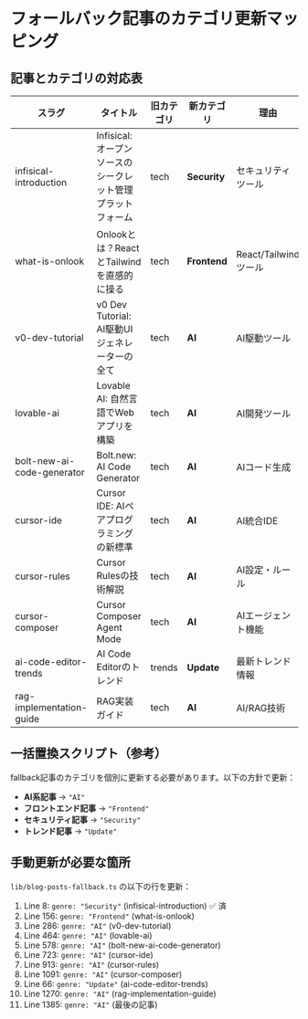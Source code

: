 # フォールバック記事のカテゴリ更新マッピング

## 記事とカテゴリの対応表

| スラグ | タイトル | 旧カテゴリ | 新カテゴリ | 理由 |
|--------|---------|------------|------------|------|
| infisical-introduction | Infisical: オープンソースのシークレット管理プラットフォーム | tech | **Security** | セキュリティツール |
| what-is-onlook | Onlookとは？ReactとTailwindを直感的に操る | tech | **Frontend** | React/Tailwindツール |
| v0-dev-tutorial | v0 Dev Tutorial: AI駆動UIジェネレーターの全て | tech | **AI** | AI駆動ツール |
| lovable-ai | Lovable AI: 自然言語でWebアプリを構築 | tech | **AI** | AI開発ツール |
| bolt-new-ai-code-generator | Bolt.new: AI Code Generator | tech | **AI** | AIコード生成 |
| cursor-ide | Cursor IDE: AIペアプログラミングの新標準 | tech | **AI** | AI統合IDE |
| cursor-rules | Cursor Rulesの技術解説 | tech | **AI** | AI設定・ルール |
| cursor-composer | Cursor Composer Agent Mode | tech | **AI** | AIエージェント機能 |
| ai-code-editor-trends | AI Code Editorのトレンド | trends | **Update** | 最新トレンド情報 |
| rag-implementation-guide | RAG実装ガイド | tech | **AI** | AI/RAG技術 |

## 一括置換スクリプト（参考）

fallback記事のカテゴリを個別に更新する必要があります。以下の方針で更新：

- **AI系記事** → `"AI"`
- **フロントエンド記事** → `"Frontend"`
- **セキュリティ記事** → `"Security"`
- **トレンド記事** → `"Update"`

## 手動更新が必要な箇所

`lib/blog-posts-fallback.ts` の以下の行を更新：

1. Line 8: `genre: "Security"` (infisical-introduction) ✅ 済
2. Line 156: `genre: "Frontend"` (what-is-onlook)
3. Line 286: `genre: "AI"` (v0-dev-tutorial)
4. Line 464: `genre: "AI"` (lovable-ai)
5. Line 578: `genre: "AI"` (bolt-new-ai-code-generator)
6. Line 723: `genre: "AI"` (cursor-ide)
7. Line 913: `genre: "AI"` (cursor-rules)
8. Line 1091: `genre: "AI"` (cursor-composer)
9. Line 66: `genre: "Update"` (ai-code-editor-trends)
10. Line 1270: `genre: "AI"` (rag-implementation-guide)
11. Line 1385: `genre: "AI"` (最後の記事)
